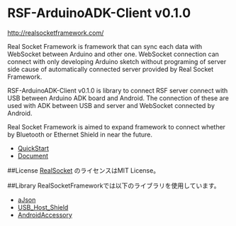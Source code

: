 RSF-ArduinoADK-Client v0.1.0
=====================
http://realsocketframework.com/
  
Real Socket Framework is framework that can sync each data with WebSocket between Arduino and other one.
WebSocket connection can connect with only developing Arduino sketch 
without programing of server side cause of automatically connected server provided by Real Socket Framework.


RSF-ArduinoADK-Client v0.1.0 is library to connect RSF server connect with USB between Arduino ADK board and Android.
The connection of these are used with ADK between USB and server and WebSocket connected by Android.


Real Socket Framework is aimed to expand framework to connect whether by Bluetooth or Ethernet Shield in near the future.


* [QuickStart](https://github.com/RealSocketFramework/RSF-ArduinoADK-Client/wiki/QuickStart)
* [Document](https://github.com/RealSocketFramework/RSF-ArduinoADK-Client/wiki/Document)

##License
[RealSocket](https://github.com/RealSocketFramework/RSF-ArduinoADK-Client/tree/master/Arduino-Libraries/RealSocket)
のライセンスはMIT License。

##Library
RealSocketFrameworkでは以下のライブラリを使用しています。
* [aJson](https://github.com/interactive-matter/aJson)
* [USB_Host_Shield](https://github.com/felis/USB_Host_Shield)
* [AndroidAccessory](http://developer.android.com/tools/adk/adk2.html)

